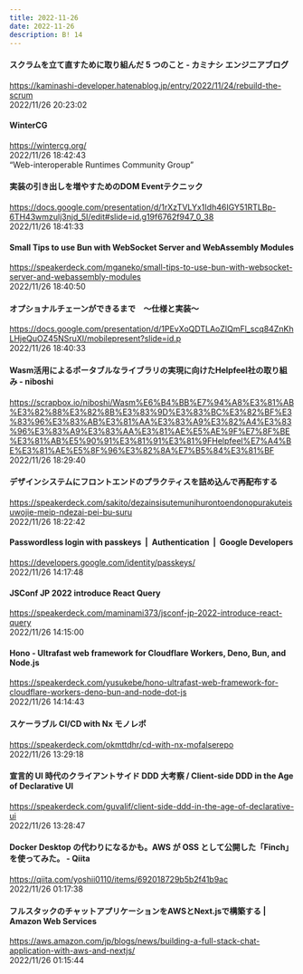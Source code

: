 ```yaml
---
title: 2022-11-26
date: 2022-11-26
description: B! 14
---
```


#### スクラムを立て直すために取り組んだ 5 つのこと - カミナシ エンジニアブログ
https://kaminashi-developer.hatenablog.jp/entry/2022/11/24/rebuild-the-scrum<br>
2022/11/26 20:23:02<br>


#### WinterCG
https://wintercg.org/<br>
2022/11/26 18:42:43<br>
“Web-interoperable Runtimes Community Group”


#### 実装の引き出しを増やすためのDOM Eventテクニック
https://docs.google.com/presentation/d/1rXzTVLYx1Idh46IGY51RTLBp-6TH43wmzulj3njd_5I/edit#slide=id.g19f6762f947_0_38<br>
2022/11/26 18:41:33<br>


#### Small Tips to use Bun with WebSocket Server and WebAssembly Modules
https://speakerdeck.com/mganeko/small-tips-to-use-bun-with-websocket-server-and-webassembly-modules<br>
2022/11/26 18:40:50<br>


#### オプショナルチェーンができるまで　〜仕様と実装〜
https://docs.google.com/presentation/d/1PEvXoQDTLAoZIQmFl_scq84ZnKhLHjeQuOZ45NSruXI/mobilepresent?slide=id.p<br>
2022/11/26 18:40:33<br>


#### Wasm活用によるポータブルなライブラリの実現に向けたHelpfeel社の取り組み - niboshi
https://scrapbox.io/niboshi/Wasm%E6%B4%BB%E7%94%A8%E3%81%AB%E3%82%88%E3%82%8B%E3%83%9D%E3%83%BC%E3%82%BF%E3%83%96%E3%83%AB%E3%81%AA%E3%83%A9%E3%82%A4%E3%83%96%E3%83%A9%E3%83%AA%E3%81%AE%E5%AE%9F%E7%8F%BE%E3%81%AB%E5%90%91%E3%81%91%E3%81%9FHelpfeel%E7%A4%BE%E3%81%AE%E5%8F%96%E3%82%8A%E7%B5%84%E3%81%BF<br>
2022/11/26 18:29:40<br>


#### デザインシステムにフロントエンドのプラクティスを詰め込んで再配布する
https://speakerdeck.com/sakito/dezainsisutemunihurontoendonopurakuteisuwojie-meip-ndezai-pei-bu-suru<br>
2022/11/26 18:22:42<br>


#### Passwordless login with passkeys  |  Authentication  |  Google Developers
https://developers.google.com/identity/passkeys/<br>
2022/11/26 14:17:48<br>


#### JSConf JP 2022 introduce React Query
https://speakerdeck.com/maminami373/jsconf-jp-2022-introduce-react-query<br>
2022/11/26 14:15:00<br>


#### Hono - Ultrafast web framework for Cloudflare Workers, Deno, Bun, and Node.js
https://speakerdeck.com/yusukebe/hono-ultrafast-web-framework-for-cloudflare-workers-deno-bun-and-node-dot-js<br>
2022/11/26 14:14:43<br>


#### スケーラブル CI/CD with Nx モノレポ
https://speakerdeck.com/okmttdhr/cd-with-nx-mofalserepo<br>
2022/11/26 13:29:18<br>


#### 宣言的 UI 時代のクライアントサイド DDD 大考察 / Client-side DDD in the Age of Declarative UI
https://speakerdeck.com/guvalif/client-side-ddd-in-the-age-of-declarative-ui<br>
2022/11/26 13:28:47<br>


#### Docker Desktop の代わりになるかも。AWS が OSS として公開した「Finch」を使ってみた。 - Qiita
https://qiita.com/yoshii0110/items/692018729b5b2f41b9ac<br>
2022/11/26 01:17:38<br>


#### フルスタックのチャットアプリケーションをAWSとNext.jsで構築する | Amazon Web Services
https://aws.amazon.com/jp/blogs/news/building-a-full-stack-chat-application-with-aws-and-nextjs/<br>
2022/11/26 01:15:44<br>


